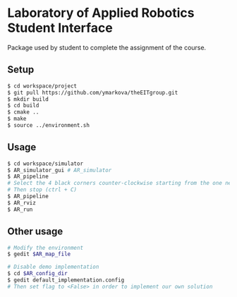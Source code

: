 # Laboratory of Applied Robotics Student Interface
Package used by student to complete the assignment of the course.

## Setup

```bash
$ cd workspace/project
$ git pull https://github.com/ymarkova/theEITgroup.git
$ mkdir build
$ cd build
$ cmake ..
$ make
$ source ../environment.sh
```

## Usage

```bash
$ cd workspace/simulator
$ AR_simulator_gui # AR_simulator
$ AR_pipeline
# Select the 4 black corners counter-clockwise starting from the one near the red line
# Then stop (ctrl + C)
$ AR_pipeline
$ AR_rviz
$ AR_run
```

## Other usage

```bash
# Modify the environment
$ gedit $AR_map_file

# Disable demo implementation
$ cd $AR_config_dir
$ gedit default_implementation.config
# Then set flag to <False> in order to implement our own solution
```